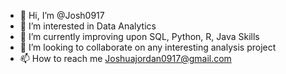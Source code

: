 - 👋 Hi, I’m @Josh0917
- 👀 I’m interested in Data Analytics
- 🌱 I’m currently improving upon SQL, Python, R, Java Skills
- 💞️ I’m looking to collaborate on any interesting analysis project
- 📫 How to reach me Joshuajordan0917@gmail.com
